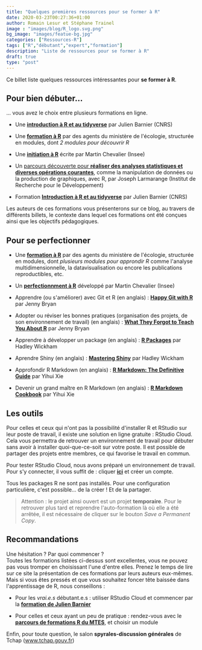 ```yaml
---
title: "Quelques premières ressources pour se former à R"
date: 2020-03-23T00:27:36+01:00
author: Romain Lesur et Stéphane Trainel
image : "images/blog/R_logo.svg.png"
bg_image: "images/featue-bg.jpg"
categories: ["Ressources-R"]
tags: ["R","débutant","expert","formation"]
description: "Liste de ressources pour se former à R"
draft: true
type: "post"
---
```


Ce billet liste quelques ressources intéressantes pour **se former à R**.

## Pour bien débuter...

... vous avez le choix entre plusieurs formations en ligne.

* Une [**introduction à R et au tidyverse**](https://juba.github.io/tidyverse/index.html) par Julien Barnier (CNRS)

* Une [**formation à R**](https://mtes-mct.github.io/parcours-r/) par des agents du ministère de l'écologie, structurée en modules, dont _2 modules pour découvrir R_

* Une [**initiation à R**](https://teaching.slmc.fr/r/index.html ) écrite par Martin Chevalier (Insee)

* Un [parcours découverte pour **réaliser des analyses statistiques et diverses opérations courantes**](http://larmarange.github.io/analyse-R/), comme la manipulation de données ou la production de graphiques, avec R, par Joseph Larmarange (Institut de Recherche pour le Développement)

* Formation [**Introduction à R et au tidyverse**](https://juba.github.io/tidyverse/) par Julien Barnier (CNRS) 

Les auteurs de ces formations vous présenterons sur ce blog, au travers de différents billets, le contexte dans lequel ces formations ont été conçues ainsi que les objectifs pédagogiques.
## Pour se perfectionner

* Une [**formation à R**](https://mtes-mct.github.io/parcours-r/) par des agents du ministère de l'écologie, structurée en modules, dont _plusieurs modules pour approndir R_ comme l'analyse multidimensionnelle, la datavisualisation ou encore les publications reproductibles, etc.

* Un [**perfectionnment à R**](https://teaching.slmc.fr/perf/index.html) développé par Martin Chevalier (Insee)

* Apprendre (ou s'améliorer) avec Git et R (en anglais) : [**Happy Git with R**](https://happygitwithr.com/) par Jenny Bryan

* Adopter ou réviser les bonnes pratiques (organisation des projets, de son environnement de travail) (en anglais) : [**What They Forgot to Teach You About R**](https://rstats.wtf/) par Jenny Bryan

* Apprendre à développer un package (en anglais) : [**R Packages**](http://r-pkgs.had.co.nz/) par Hadley Wickham

* Aprendre Shiny (en anglais) : [**Mastering Shiny**](https://mastering-shiny.org/) par Hadley Wickham

* Approfondir R Markdown (en anglais) : [**R Markdown: The Definitive Guide**](https://bookdown.org/yihui/rmarkdown/) par Yihui Xie 

* Devenir un grand maître en R Markdown (en anglais) : [**R Markdown Cookbook**](https://bookdown.org/yihui/rmarkdown-cookbook/) par Yihui Xie 


## Les outils

Pour celles et ceux qui n'ont pas la possibilité d'installer R et RStudio sur leur poste de travail, il existe une solution en ligne gratuite : RStudio Cloud. Cela vous permettra de retrouver un environnement de travail pour débuter sans avoir à installer quoi-que-ce-soit sur votre poste. Il est possible de partager des projets entre membres, ce qui favorise le travail en commun. 

Pour tester RStudio Cloud, nous avons préparé un environnement de travail. Pour s'y connecter, il vous suffit de : cliquer [**ici**](https://rstudio.cloud/project/1056996) et créer un compte.

Tous les packages R ne sont pas installés. Pour une configuration particulière, c'est possible... de la créer ! Et de la partager.

> Attention : le projet ainsi ouvert est un projet **temporaire**. Pour le retrouver plus tard et reprendre l'auto-formation là où elle a été arrêtée, il est nécessaire de cliquer sur le bouton *Save a Permanent Copy*.


## Recommandations

Une hésitation ? Par quoi commencer ?  
Toutes les formations listées ci-dessus sont excellentes, vous ne pouvez pas vous tromper en choisissant l'une d'entre elles. Prenez le temps de lire sur ce site la présentation de ces formations par leurs auteurs eux-mêmes.  
Mais si vous êtes pressés et que vous souhaitez foncer tête baissée dans l'apprentissage de R, nous conseillons : 

* Pour les *vrai.e.s* débutant.e.s : utiliser RStudio Cloud et commencer par la [**formation de Julien Barnier**](https://juba.github.io/tidyverse/)

* Pour celles et ceux ayant un peu de pratique : rendez-vous avec le [**parcours de formations R du MTES**](https://mtes-mct.github.io/parcours-r), et choisir un module

Enfin, pour toute question, le salon **spyrales-discussion générales** de Tchap (www.tchap.gouv.fr)
